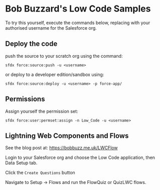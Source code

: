 # Bob Buzzard's Low Code Samples

To try this yourself, execute the commands below, replacing <username> with your authorised username for the Salesforce org.

## Deploy the code

push the source to your scratch org using the command:

    sfdx force:source:push -u <username>

or deploy to a developer edition/sandbox using:

    sfdx force:source:deploy -u <username> -p force-app/

## Permissions

Assign yourself the permission set: 

    sfdx force:user:permset:assign -n Low_Code -u <username>

## Lightning Web Components and Flows

See the blog post at: https://bobbuzz.me.uk/LWCFlow


Login to your Salesforce org and choose the Low Code application, then Data Setup tab.

Click the `Create Questions` button

Navigate to Setup -> Flows and run the FlowQuiz or QuizLWC flows.
